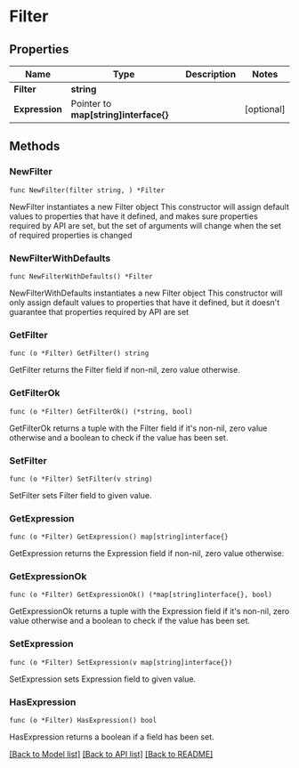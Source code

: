 # Filter

## Properties

Name | Type | Description | Notes
------------ | ------------- | ------------- | -------------
**Filter** | **string** |  | 
**Expression** | Pointer to **map[string]interface{}** |  | [optional] 

## Methods

### NewFilter

`func NewFilter(filter string, ) *Filter`

NewFilter instantiates a new Filter object
This constructor will assign default values to properties that have it defined,
and makes sure properties required by API are set, but the set of arguments
will change when the set of required properties is changed

### NewFilterWithDefaults

`func NewFilterWithDefaults() *Filter`

NewFilterWithDefaults instantiates a new Filter object
This constructor will only assign default values to properties that have it defined,
but it doesn't guarantee that properties required by API are set

### GetFilter

`func (o *Filter) GetFilter() string`

GetFilter returns the Filter field if non-nil, zero value otherwise.

### GetFilterOk

`func (o *Filter) GetFilterOk() (*string, bool)`

GetFilterOk returns a tuple with the Filter field if it's non-nil, zero value otherwise
and a boolean to check if the value has been set.

### SetFilter

`func (o *Filter) SetFilter(v string)`

SetFilter sets Filter field to given value.


### GetExpression

`func (o *Filter) GetExpression() map[string]interface{}`

GetExpression returns the Expression field if non-nil, zero value otherwise.

### GetExpressionOk

`func (o *Filter) GetExpressionOk() (*map[string]interface{}, bool)`

GetExpressionOk returns a tuple with the Expression field if it's non-nil, zero value otherwise
and a boolean to check if the value has been set.

### SetExpression

`func (o *Filter) SetExpression(v map[string]interface{})`

SetExpression sets Expression field to given value.

### HasExpression

`func (o *Filter) HasExpression() bool`

HasExpression returns a boolean if a field has been set.


[[Back to Model list]](../README.md#documentation-for-models) [[Back to API list]](../README.md#documentation-for-api-endpoints) [[Back to README]](../README.md)


